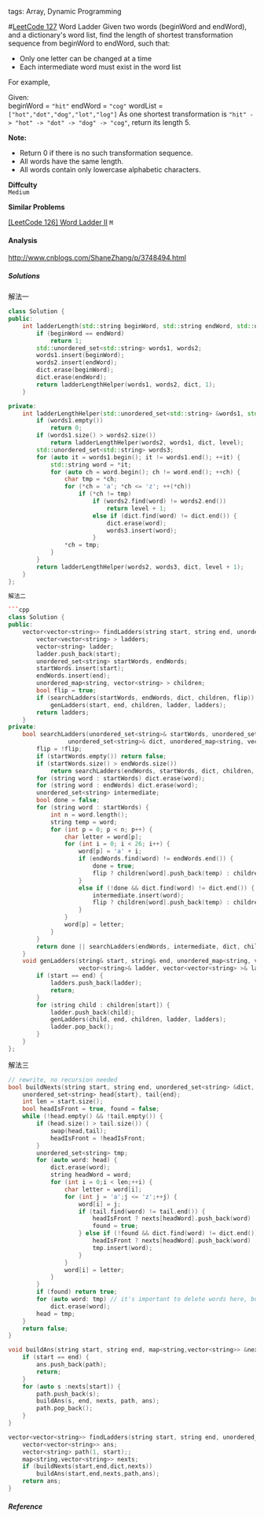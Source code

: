 tags: Array, Dynamic Programming

#[LeetCode 127] Word Ladder
Given two words (beginWord and endWord), and a dictionary's word list, find the length of shortest transformation sequence from beginWord to endWord, such that:

 - Only one letter can be changed at a time
 - Each intermediate word must exist in the word list

For example,

Given:  
beginWord = `"hit"`
endWord = `"cog"`
wordList = `["hot","dot","dog","lot","log"]`
As one shortest transformation is `"hit" -> "hot" -> "dot" -> "dog" -> "cog"`,
return its length 5.

**Note:**

 * Return 0 if there is no such transformation sequence.
 * All words have the same length.
 * All words contain only lowercase alphabetic characters.


**Diffculty**  
`Medium`

**Similar Problems**

[[LeetCode 126] Word Ladder II](https://leetcode.com/problems/word-ladder-ii) `M`

#### Analysis

http://www.cnblogs.com/ShaneZhang/p/3748494.html

##### Solutions

解法一

```cpp
class Solution {
public:
    int ladderLength(std::string beginWord, std::string endWord, std::unordered_set<std::string> &dict) {
        if (beginWord == endWord)
            return 1;
        std::unordered_set<std::string> words1, words2;
        words1.insert(beginWord);
        words2.insert(endWord);
        dict.erase(beginWord);
        dict.erase(endWord);
        return ladderLengthHelper(words1, words2, dict, 1);
    }

private:
    int ladderLengthHelper(std::unordered_set<std::string> &words1, std::unordered_set<std::string> &words2, std::unordered_set<std::string> &dict, int level) {
        if (words1.empty())
            return 0;
        if (words1.size() > words2.size())
            return ladderLengthHelper(words2, words1, dict, level);
        std::unordered_set<std::string> words3;
        for (auto it = words1.begin(); it != words1.end(); ++it) {
            std::string word = *it;
            for (auto ch = word.begin(); ch != word.end(); ++ch) {
                char tmp = *ch;
                for (*ch = 'a'; *ch <= 'z'; ++(*ch))
                    if (*ch != tmp)
                        if (words2.find(word) != words2.end())
                            return level + 1;
                        else if (dict.find(word) != dict.end()) {
                            dict.erase(word);
                            words3.insert(word);
                        }
                *ch = tmp;
            }
        }
        return ladderLengthHelper(words2, words3, dict, level + 1);
    }
};

解法二

```cpp
class Solution {
public:
    vector<vector<string>> findLadders(string start, string end, unordered_set<string> &dict) {
        vector<vector<string> > ladders;
        vector<string> ladder;
        ladder.push_back(start);
        unordered_set<string> startWords, endWords;
        startWords.insert(start);
        endWords.insert(end);
        unordered_map<string, vector<string> > children;
        bool flip = true;
        if (searchLadders(startWords, endWords, dict, children, flip))
            genLadders(start, end, children, ladder, ladders);
        return ladders;
    }
private:
    bool searchLadders(unordered_set<string>& startWords, unordered_set<string>& endWords, 
                 unordered_set<string>& dict, unordered_map<string, vector<string> >& children, bool flip) {
        flip = !flip;
        if (startWords.empty()) return false;
        if (startWords.size() > endWords.size())
            return searchLadders(endWords, startWords, dict, children, flip);
        for (string word : startWords) dict.erase(word);
        for (string word : endWords) dict.erase(word);
        unordered_set<string> intermediate;
        bool done = false;
        for (string word : startWords) {
            int n = word.length();
            string temp = word;
            for (int p = 0; p < n; p++) {
                char letter = word[p];
                for (int i = 0; i < 26; i++) {
                    word[p] = 'a' + i;
                    if (endWords.find(word) != endWords.end()) {
                        done = true;
                        flip ? children[word].push_back(temp) : children[temp].push_back(word);
                    }
                    else if (!done && dict.find(word) != dict.end()) {
                        intermediate.insert(word);
                        flip ? children[word].push_back(temp) : children[temp].push_back(word);
                    }
                }   
                word[p] = letter;
            }
        }
        return done || searchLadders(endWords, intermediate, dict, children, flip);
    }
    void genLadders(string& start, string& end, unordered_map<string, vector<string> >& children, 
                    vector<string>& ladder, vector<vector<string> >& ladders) {
        if (start == end) {
            ladders.push_back(ladder);
            return;
        }
        for (string child : children[start]) {
            ladder.push_back(child);
            genLadders(child, end, children, ladder, ladders);
            ladder.pop_back();
        }
    }
};
```

解法三

```cpp
// rewrite, no recursion needed
bool buildNexts(string start, string end, unordered_set<string> &dict, map<string,vector<string>> &nexts) {
    unordered_set<string> head{start}, tail{end};
    int len = start.size();
    bool headIsFront = true, found = false;
    while (!head.empty() && !tail.empty()) {
        if (head.size() > tail.size()) {
            swap(head,tail);
            headIsFront = !headIsFront;
        }
        unordered_set<string> tmp;
        for (auto word: head) {
            dict.erase(word);
            string headWord = word;
            for (int i = 0;i < len;++i) {
                char letter = word[i];
                for (int j = 'a';j <= 'z';++j) {
                    word[i] = j;
                    if (tail.find(word) != tail.end()) {
                        headIsFront ? nexts[headWord].push_back(word) : nexts[word].push_back(headWord);
                        found = true;
                    } else if (!found && dict.find(word) != dict.end()) {
                        headIsFront ? nexts[headWord].push_back(word) : nexts[word].push_back(headWord);
                        tmp.insert(word);
                    }
                }
                word[i] = letter;
            }
        }
        if (found) return true;
        for (auto word: tmp) // it's important to delete words here, but no other places!
            dict.erase(word);
        head = tmp;
    }
    return false;
}

void buildAns(string start, string end, map<string,vector<string>> &nexts, vector<string> &path, vector<vector<string>> &ans) {
    if (start == end) {
        ans.push_back(path);
        return;
    }
    for (auto s :nexts[start]) {
        path.push_back(s);
        buildAns(s, end, nexts, path, ans);
        path.pop_back();
    }
}

vector<vector<string>> findLadders(string start, string end, unordered_set<string> &dict) {
    vector<vector<string>> ans;
    vector<string> path(1, start);;
    map<string,vector<string>> nexts;
    if (buildNexts(start,end,dict,nexts))
        buildAns(start,end,nexts,path,ans);
    return ans;
}
```

##### Reference

[LeetCode 127]:https://leetcode.com/problems/word-ladder
